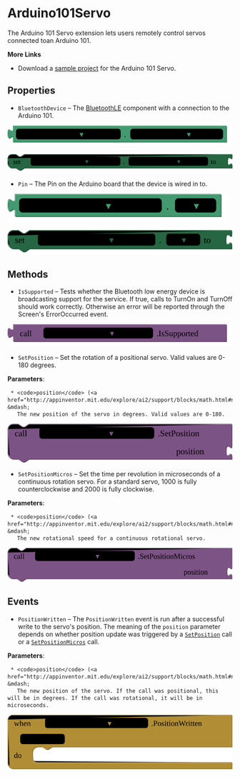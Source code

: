 # Arduino101Servo

The Arduino 101 Servo extension lets users remotely control servos connected toan Arduino 101.<br>

<strong>More Links</strong><ul><li>Download a <a href='http://iot.appinventor.mit.edu/assets/samples/Arduino101Servo.aia' target='_blank'>sample project</a> for the Arduino 101 Servo.</li><!--<li>View the <a href='http://iot.appinventor.mit.edu/assets/howtos/MIT_App_Inventor_IoT_Servo.pdf' target='_blank'>how to instructions</a> for the Arduino 101 Servo.</li>--></ul>

## Properties

+ <a name="BluetoothDevice"></a>`BluetoothDevice` – The <a href='http://iot.appinventor.mit.edu/#/bluetoothle/bluetoothleintro'>BluetoothLE</a> component with a connection to the Arduino 101.


![get Arduino101Servo1 BluetoothDevice ](blocks/Arduino101Servo.BluetoothDevice_getter.svg)


![set Arduino101Servo1 BluetoothDevice  to](blocks/Arduino101Servo.BluetoothDevice_setter.svg)

+ <a name="Pin"></a>`Pin` – The Pin on the Arduino board that the device is wired in to.


![get Arduino101Servo1 Pin ](blocks/Arduino101Servo.Pin_getter.svg)


![set Arduino101Servo1 Pin  to](blocks/Arduino101Servo.Pin_setter.svg)

## Methods

+ <a name="IsSupported"></a>`IsSupported` – Tests whether the Bluetooth low energy device is broadcasting support for the service. If true,
 calls to TurnOn and TurnOff should work correctly. Otherwise an error will be reported through
 the Screen's ErrorOccurred event.

![call Arduino101Servo1 IsSupported](blocks/Arduino101Servo.IsSupported.svg)

+ <a name="SetPosition"></a>`SetPosition` – Set the rotation of a positional servo. Valid values are 0-180 degrees.

 __Parameters__:

     * <code>position</code> (<a href="http://appinventor.mit.edu/explore/ai2/support/blocks/math.html#number">_number_</a>) &mdash;
       The new position of the servo in degrees. Valid values are 0-180.

![call Arduino101Servo1 SetPositionposition](blocks/Arduino101Servo.SetPosition.svg)

+ <a name="SetPositionMicros"></a>`SetPositionMicros` – Set the time per revolution in microseconds of a continuous rotation servo. For a standard
 servo, 1000 is fully counterclockwise and 2000 is fully clockwise.

 __Parameters__:

     * <code>position</code> (<a href="http://appinventor.mit.edu/explore/ai2/support/blocks/math.html#number">_number_</a>) &mdash;
       The new rotational speed for a continuous rotational servo.

![call Arduino101Servo1 SetPositionMicrosposition](blocks/Arduino101Servo.SetPositionMicros.svg)

## Events

+ <a name="PositionWritten"></a>`PositionWritten` – The <code>PositionWritten</code> event is run after a successful write to the servo's position.
 The meaning of the <code>position</code> parameter depends on whether position update was
 triggered by a <a href="#SetPosition"><code>SetPosition</code></a> call or a
 <a href="#SetPositionMicros"><code>SetPositionMicros</code></a> call.

 __Parameters__:

     * <code>position</code> (<a href="http://appinventor.mit.edu/explore/ai2/support/blocks/math.html#number">_number_</a>) &mdash;
       The new position of the servo. If the call was positional, this will be in degrees. If the call was rotational, it will be in microseconds.

![when Arduino101Servo1 PositionWritten position do](blocks/Arduino101Servo.PositionWritten.svg)


